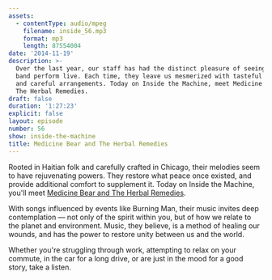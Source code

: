 ```yaml
---
assets:
  - contentType: audio/mpeg
    filename: inside_56.mp3
    format: mp3
    length: 87554004
date: '2014-11-19'
description: >-
  Over the last year, our staff has had the distinct pleasure of seeing this
  band perform live. Each time, they leave us mesmerized with tasteful harmonies
  and careful arrangements. Today on Inside the Machine, meet Medicine Bear and
  The Herbal Remedies.
draft: false
duration: '1:27:23'
explicit: false
layout: episode
number: 56
show: inside-the-machine
title: Medicine Bear and The Herbal Remedies
---
```

Rooted in Haitian folk and carefully crafted in Chicago, their melodies seem to have rejuvenating powers. They restore what peace once existed, and provide additional comfort to supplement it. Today on Inside the Machine, you'll meet [Medicine Bear and The Herbal Remedies](https://www.facebook.com/medicinebearandtheherbalremedies).

With songs influenced by events like Burning Man, their music invites deep contemplation &mdash; not only of the spirit within you, but of how we relate to the planet and environment. Music, they believe, is a method of healing our wounds, and has the power to restore unity between us and the world.

Whether you're struggling through work, attempting to relax on your commute, in the car for a long drive, or are just in the mood for a good story, take a listen.